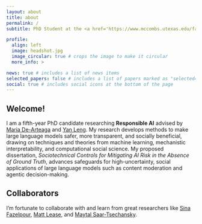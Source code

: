 ```yaml
---
layout: about
title: about
permalink: /
subtitle: PhD Student at the <a href='https://www.mccombs.utexas.edu/faculty-research/departments/irom/'>University of Texas at Austin</a>.

profile:
  align: left
  image: headshot.jpg
  image_circular: true # crops the image to make it circular
  more_info: >

news: true # includes a list of news items
selected_papers: false # includes a list of papers marked as "selected={true}"
social: true # includes social icons at the bottom of the page
---
```


## Welcome!  

I am a fifth-year PhD candidate researching **Responsible AI** advised by [Maria De-Arteaga](https://mariadearteaga.com/) and [Yan Leng](https://yleng.github.io/www/). My research develops methods to make large language models safer, more transparent, and socially beneficial, drawing on techniques and theories from machine learning, mechanistic interpretability, and computational social science. My proposed dissertation, *Sociotechnical Controls for Mitigating AI Risk in the Absence of Ground Truth*, advances safeguards for high-uncertainty, social applications of large language models such as content moderation and agentic decision-making.

## Collaborators  

I’m fortunate to collaborate with and learn from great researchers like [Sina Fazelpour](https://cssh.northeastern.edu/faculty/sina-fazelpour/), [Matt Lease](https://mattlease.com/), and [Maytal Saar-Tsechansky](https://www.maytals.com/).  
